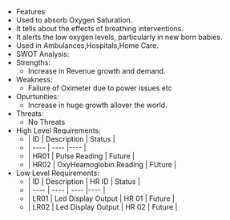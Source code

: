 * Features
 * Used to absorb Oxygen Saturation.
 * It tells about the effects of breathing interventions.
 * It alerts the low oxygen levels, particularly in new born babies.
 * Used in Ambulances,Hospitals,Home Care.
* SWOT Analysis:
 * Strengths:
   * Increase in Revenue growth and demand.
 * Weakness:
   * Failure of Oximeter due to power issues etc
 * Opurtunities:
   * Increase in huge growth allover the world.
 * Threats:
   * No Threats
* High Level Requirements:
  * |  ID  |      Description        |  Status |
  * | ---- | ---- |---- |
  * | HR01 | Pulse Reading           | Future  |
  * | HR02 | OxyHeamoglobin Reading  | FUture  |
* Low Level Requirements:
  * |  ID  |     Description    |  HR ID  |  Status  |
  * | ---- | ---- | ---- |---- |
  * | LR01 | Led Display Output |  HR 01  |  Future  |
  * | LR02 | Led Display Output |  HR 02  |  Future  |